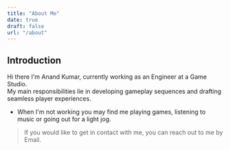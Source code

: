```yaml
---
title: "About Me"
date: true
draft: false
url: "/about"
---
```


## Introduction

Hi there I'm Anand Kumar, currently working as an Engineer at a Game Studio.  
My main responsibilities lie in developing gameplay sequences and drafting seamless player experiences.  
  
 - When I'm not working you may find me playing games, listening to music or going out for a light jog. 
  
>If you would like to get in contact with me, you can reach out to me by Email.
